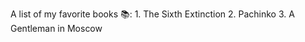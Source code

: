 A list of my favorite books 📚:
    1. The Sixth Extinction
    2. Pachinko
    3. A Gentleman in Moscow
